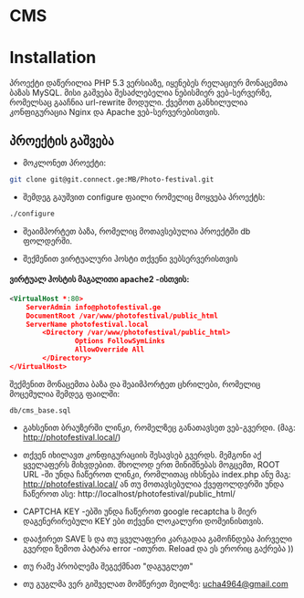 CMS
====

Installation
========
პროექტი დაწერილია PHP 5.3 ვერსიაზე, იყენებეს რელაციურ მონაცემთა ბაზას MySQL.
მისი გაშვება შესაძლებელია ნებისმიერ ვებ-სერვერზე, რომელსაც გააჩნია url-rewrite მოდული.
ქვემოთ განხილულია კონფიგურაცია Nginx და Apache ვებ-სერვერებისთვის.

პროექტის გაშვება
-----

* მოკლონეთ პროექტი:
```bash
git clone git@git.connect.ge:MB/Photo-festival.git
```

* შემდეგ გაუშვით configure ფაილი რომელიც მოყვება პროექტს:
```bash
./configure
```

* შეაიმპორტეთ ბაზა, რომელიც მოთავსებულია პროექტში db ფოლდერში.

* შექმენით ვირტუალური ჰოსტი თქვენი ვებსერვერისთვის

#### ვირტუალ ჰოსტის მაგალითი **apache2** -ისთვის:
```xml
<VirtualHost *:80>
    ServerAdmin info@photofestival.ge
    DocumentRoot /var/www/photofestival/public_html
    ServerName photofestival.local
        <Directory /var/www/photofestival/public_html>
                Options FollowSymLinks
                AllowOverride All
        </Directory>
</VirtualHost>
```

შექმენით მონაცემთა ბაზა და შეაიმპორტეთ ცხრილები, რომელიც მოცემულია შემდეგ ფაილში:
```
db/cms_base.sql
```

* გახსენით ბრაუზერში ლინკი, რომელზეც განათავსეთ ვებ-გვერდი. (მაგ: http://photofestival.local/)
* თქვენ იხილავთ კონფიგურაციის შესავსებ გვერდს. მემგონი აქ ყველაფერს მიხვდებით. მხოლოდ ერთ მინიშნებას მოგცემთ, ROOT URL -ში უნდა ჩაწეროთ ლინკი, რომლითაც იხსნება index.php ანუ მაგ: http://photofestival.local/ ან თუ მოთავსებულია ქვეფოლდერში უნდა ჩაწეროთ ასე: http://localhost/photofestival/public_html/
* CAPTCHA KEY -ებში უნდა ჩაწეროთ google recaptcha ს მიერ დაგენერირებული KEY ები თქვენი ლოკალური დომეინისთვის. 
* დააჭირეთ SAVE ს და თუ ყველაფერი კარგადაა გამოჩნდება პირველი გვერდი ზემოთ პატარა error -ითურთ. Reload და ეს ერორიც გაქრება ))

* თუ რამე პრობლემა შეგექმნათ "დაგუგლეთ"
* თუ გუგლმა ვერ გიშველათ მომწერეთ მეილზე: ucha4964@gmail.com